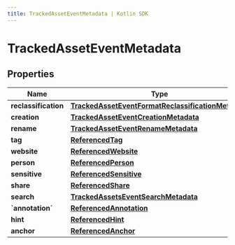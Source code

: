 ```yaml
---
title: TrackedAssetEventMetadata | Kotlin SDK
---
```



# TrackedAssetEventMetadata

## Properties
Name | Type | Description | Notes
------------ | ------------- | ------------- | -------------
**reclassification** | [**TrackedAssetEventFormatReclassificationMetadata**](TrackedAssetEventFormatReclassificationMetadata) |  |  [optional]
**creation** | [**TrackedAssetEventCreationMetadata**](TrackedAssetEventCreationMetadata) |  |  [optional]
**rename** | [**TrackedAssetEventRenameMetadata**](TrackedAssetEventRenameMetadata) |  |  [optional]
**tag** | [**ReferencedTag**](ReferencedTag) |  |  [optional]
**website** | [**ReferencedWebsite**](ReferencedWebsite) |  |  [optional]
**person** | [**ReferencedPerson**](ReferencedPerson) |  |  [optional]
**sensitive** | [**ReferencedSensitive**](ReferencedSensitive) |  |  [optional]
**share** | [**ReferencedShare**](ReferencedShare) |  |  [optional]
**search** | [**TrackedAssetsEventSearchMetadata**](TrackedAssetsEventSearchMetadata) |  |  [optional]
**&#x60;annotation&#x60;** | [**ReferencedAnnotation**](ReferencedAnnotation) |  |  [optional]
**hint** | [**ReferencedHint**](ReferencedHint) |  |  [optional]
**anchor** | [**ReferencedAnchor**](ReferencedAnchor) |  |  [optional]



